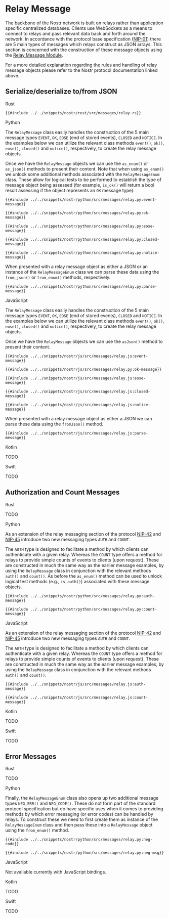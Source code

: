 # Relay Message

The backbone of the Nostr network is built on relays rather than application specific centralized databases. Clients use WebSockets as a means to connect to relays and pass relevant data back and forth around the network. In accordance with the protocol base specification ([NIP-01](https://github.com/nostr-protocol/nips/blob/master/01.md#from-relay-to-client-sending-events-and-notices)) there are 5 main types of messages which relays construct as JSON arrays. This section is concerned with the construction of these message objects using the [Relay Message Module](https://docs.rs/nostr/latest/nostr/message/relay/index.html). 

For a more detailed explanation regarding the rules and handling of relay message objects please refer to the Nostr protocol documentation linked above. 

## Serialize/deserialize to/from JSON

<custom-tabs category="lang">

<div slot="title">Rust</div>
<section>

```rust,ignore
{{#include ../../snippets/nostr/rust/src/messages/relay.rs}}
```

</section>

<div slot="title">Python</div>
<section>

The `RelayMessage` class easily handles the construction of the 5 main message types `EVENT`, `OK`, `EOSE` (end of stored events), `CLOSED` and `NOTICE`. In the examples below we can utilize the relevant class methods `event()`, `ok()`, `eose()`, `closed()` and `notice()`, respectively, to create the relay message objects.

Once we have the `RelayMessage` objects we can use the `as_enum()` or `as_json()` methods to present their content. Note that when using `as_enum()` we unlock some additional methods associated with the `RelayMessageEnum` class. These allow for logical tests to be performed to establish the type of message object being assessed (for example, `is_ok()` will return a bool result assessing if the object represents an `OK` message type).  

```python,ignore
{{#include ../../snippets/nostr/python/src/messages/relay.py:event-message}}
```

```python,ignore
{{#include ../../snippets/nostr/python/src/messages/relay.py:ok-message}}
```

```python,ignore
{{#include ../../snippets/nostr/python/src/messages/relay.py:eose-message}}
```

```python,ignore
{{#include ../../snippets/nostr/python/src/messages/relay.py:closed-message}}
```

```python,ignore
{{#include ../../snippets/nostr/python/src/messages/relay.py:notice-message}}
```

When presented with a relay message object as either a JSON or an instance of the `RelayMessageEnum` class we can parse these data using the `from_json()` or `from_enum()` methods, respectively.

```python,ignore
{{#include ../../snippets/nostr/python/src/messages/relay.py:parse-message}}
```

</section>

<div slot="title">JavaScript</div>
<section>


The `RelayMessage` class easily handles the construction of the 5 main message types `EVENT`, `OK`, `EOSE` (end of stored events), `CLOSED` and `NOTICE`. In the examples below we can utilize the relevant class methods `event()`, `ok()`, `eose()`, `closed()` and `notice()`, respectively, to create the relay message objects.

Once we have the `RelayMessage` objects we can use the `asJson()` method to present their content. 

```javascript,ignore
{{#include ../../snippets/nostr/js/src/messages/relay.js:event-message}}
```

```javascript,ignore
{{#include ../../snippets/nostr/js/src/messages/relay.py:ok-message}}
```

```javascript,ignore
{{#include ../../snippets/nostr/js/src/messages/relay.js:eose-message}}
```

```javascript,ignore
{{#include ../../snippets/nostr/js/src/messages/relay.js:closed-message}}
```

```javascript,ignore
{{#include ../../snippets/nostr/js/src/messages/relay.js:notice-message}}
```

When presented with a relay message object as either a JSON we can parse these data using the `fromJson()` method.

```javascript,ignore
{{#include ../../snippets/nostr/js/src/messages/relay.js:parse-message}}
```

</section>

<div slot="title">Kotlin</div>
<section>

TODO

</section>

<div slot="title">Swift</div>
<section>

TODO

</section>

</custom-tabs>

## Authorization and Count Messages

<custom-tabs category="lang">

<div slot="title">Rust</div>
<section>

TODO

</section>

<div slot="title">Python</div>
<section>

As an extension of the relay messaging section of the protocol [NIP-42](https://github.com/nostr-protocol/nips/blob/master/42.md) and [NIP-45](https://github.com/nostr-protocol/nips/blob/master/45.md) introduce two new messaging types `AUTH` and `COUNT`.

The `AUTH` type is designed to facilitate a method by which clients can authenticate with a given relay. Whereas the `COUNT` type offers a method for relays to provide simple counts of events to clients (upon request). These are constructed in much the same way as the earlier message examples, by using the `RelayMessage` class in conjunction with the relevant methods `auth()` and `count()`. As before the `as_enum()` method can be used to unlock logical test methods (e.g., `is_auth()`) associated with these message objects.

```python,ignore
{{#include ../../snippets/nostr/python/src/messages/relay.py:auth-message}}
```

```python,ignore
{{#include ../../snippets/nostr/python/src/messages/relay.py:count-message}}
```

</section>

<div slot="title">JavaScript</div>
<section>

As an extension of the relay messaging section of the protocol [NIP-42](https://github.com/nostr-protocol/nips/blob/master/42.md) and [NIP-45](https://github.com/nostr-protocol/nips/blob/master/45.md) introduce two new messaging types `AUTH` and `COUNT`.

The `AUTH` type is designed to facilitate a method by which clients can authenticate with a given relay. Whereas the `COUNT` type offers a method for relays to provide simple counts of events to clients (upon request). These are constructed in much the same way as the earlier message examples, by using the `RelayMessage` class in conjunction with the relevant methods `auth()` and `count()`. 

```javascript,ignore
{{#include ../../snippets/nostr/js/src/messages/relay.js:auth-message}}
```

```javascript,ignore
{{#include ../../snippets/nostr/js/src/messages/relay.js:count-message}}
```

</section>

<div slot="title">Kotlin</div>
<section>

TODO

</section>

<div slot="title">Swift</div>
<section>

TODO

</section>

</custom-tabs>

## Error Messages

<custom-tabs category="lang">

<div slot="title">Rust</div>
<section>

TODO

</section>

<div slot="title">Python</div>
<section>

Finally, the `RelayMessageEnum` class also opens up two additional message types `NEG_ERR()` and `NEG_CODE()`. These do not form part of the standard protocol specification but do have specific uses when it comes to providing methods by which error messaging (or error codes) can be handled by relays. To construct these we need to first create them as instance of the `RelayMessageEnum` class and then pass these into a `RelayMessage` object using the `from_enum()` method.

```python,ignore
{{#include ../../snippets/nostr/python/src/messages/relay.py:neg-code}}
```

```python,ignore
{{#include ../../snippets/nostr/python/src/messages/relay.py:neg-msg}}
```

</section>

<div slot="title">JavaScript</div>
<section>

Not available currently with JavaScript bindings.

</section>

<div slot="title">Kotlin</div>
<section>

TODO

</section>

<div slot="title">Swift</div>
<section>

TODO

</section>
</custom-tabs>
